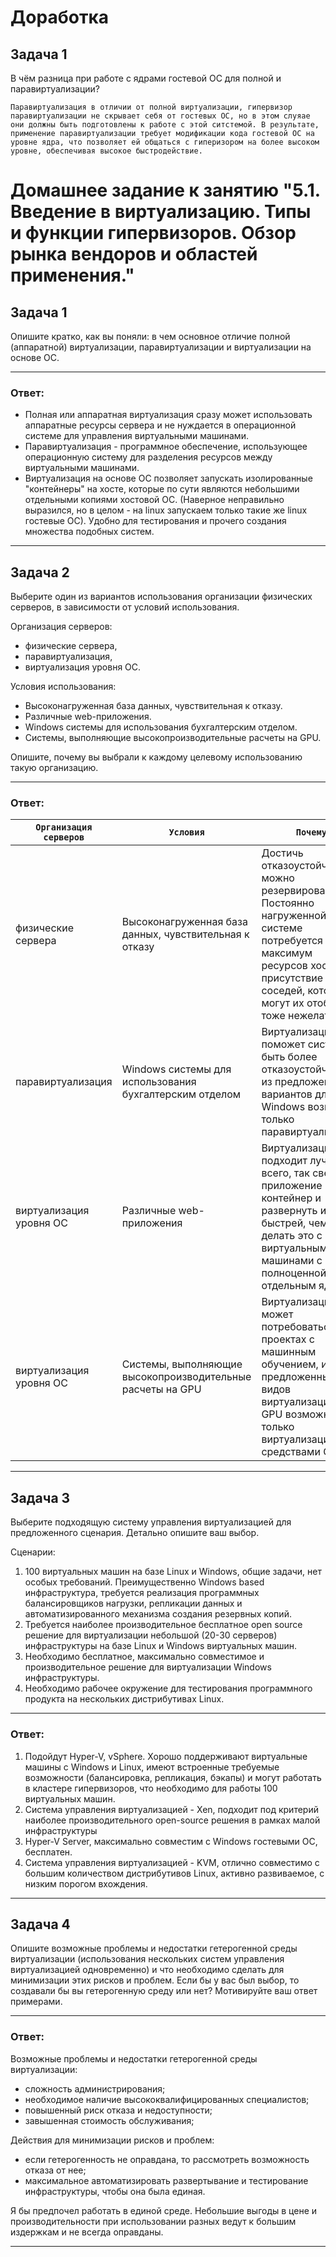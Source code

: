 # Доработка
## Задача 1
В чём разница при работе с ядрами гостевой ОС для полной и паравиртуализации?
```
Паравиртуализация в отличии от полной виртуализации, гипервизор паравиртуализации не скрывает себя от гостевых ОС, но в этом слуяае они должны быть подготовлены к работе с этой ситстемой. В результате, применение паравиртуализации требует модификации кода гостевой ОС на уровне ядра, что позволяет ей общаться с гиперизором на более высоком уровне, обеспечивая высокое быстродействие. 
```
# Домашнее задание к занятию "5.1. Введение в виртуализацию. Типы и функции гипервизоров. Обзор рынка вендоров и областей применения."

## Задача 1
Опишите кратко, как вы поняли: в чем основное отличие полной (аппаратной) виртуализации, паравиртуализации и виртуализации на основе ОС.

***
### Ответ:
- Полная или аппаратная виртуализация сразу может использовать аппаратные ресурсы сервера и не нуждается в операционной системе для управления виртуальными машинами.
- Паравиртуализация - программное обеспечение, использующее операционную систему для разделения ресурсов между виртуальными машинами.
- Виртуализация на основе ОС позволяет запускать изолированные "контейнеры" на хосте, которые по сути являются небольшими отдельными копиями хостовой ОС. (Наверное неправильно выразился, но в целом - на linux запускаем только такие же linux гостевые ОС). Удобно для тестирования и прочего создания множества подобных систем.
***

## Задача 2
Выберите один из вариантов использования организации физических серверов, в зависимости от условий использования.

Организация серверов:

- физические сервера,
- паравиртуализация,
- виртуализация уровня ОС.

Условия использования:
- Высоконагруженная база данных, чувствительная к отказу.
- Различные web-приложения.
- Windows системы для использования бухгалтерским отделом.
- Системы, выполняющие высокопроизводительные расчеты на GPU.

Опишите, почему вы выбрали к каждому целевому использованию такую организацию.

***
### Ответ:
`Организация серверов` | `Условия`                | `Почему`
--- |--------------------------| ---
физические сервера | Высоконагруженная база данных, чувствительная к отказу | Достичь отказоустойчивости можно резервированием. Постоянно нагруженной системе потребуется максимум ресурсов хоста, присутствие соседей, которые могут их отобрать тоже нежелательно.
паравиртуализация | Windows системы для использования бухгалтерским отделом | Виртуализация поможет системе быть более отказоустойчивой, из предложенных вариантов для Windows возможна только паравиртуализация.
виртуализация уровня ОС | Различные web-приложения | Виртуализация ОС подходит лучше всего, так свернуть приложение в контейнер и развернуть из него быстрей, чем делать это с виртуальными машинами с полноценной ОС и отдельным ядром.
виртуализация уровня ОС |Системы, выполняющие высокопроизводительные расчеты на GPU|Виртуализация GPU может потребоваться в проектах с машинным обучением, из предложенных видов виртуализации для GPU возможна только виртуализация средствами ОС
***
## Задача 3
Выберите подходящую систему управления виртуализацией для предложенного сценария. Детально опишите ваш выбор.

Сценарии:

1. 100 виртуальных машин на базе Linux и Windows, общие задачи, нет особых требований. Преимущественно Windows based инфраструктура, требуется реализация программных балансировщиков нагрузки, репликации данных и автоматизированного механизма создания резервных копий.
2. Требуется наиболее производительное бесплатное open source решение для виртуализации небольшой (20-30 серверов) инфраструктуры на базе Linux и Windows виртуальных машин.
3. Необходимо бесплатное, максимально совместимое и производительное решение для виртуализации Windows инфраструктуры.
4. Необходимо рабочее окружение для тестирования программного продукта на нескольких дистрибутивах Linux.
***
### Ответ:
1. Подойдут Hyper-V, vSphere. Хорошо поддерживают виртуальные машины с Windows и Linux, имеют встроенные требуемые возможности (балансировка,
репликация, бэкапы) и могут работать в кластере гипервизоров, что необходимо для работы 100 виртуальных машин.
2. Система управления виртуализацией - Xen, подходит под критерий наиболее производительного open-source решения в рамках малой инфраструктуры
3. Hyper-V Server, максимально совместим c Windows гостевыми ОС, бесплатен.
4. Система управления виртуализацией - KVM, отлично совместимо с большим количеством дистрибутивов Linux, активно развиваемое, с низким порогом вхождения.
***
## Задача 4
Опишите возможные проблемы и недостатки гетерогенной среды виртуализации (использования нескольких систем управления виртуализацией одновременно) и что необходимо сделать для минимизации этих рисков и проблем. Если бы у вас был выбор, то создавали бы вы гетерогенную среду или нет? Мотивируйте ваш ответ примерами.
***
### Ответ:
Возможные проблемы и недостатки гетерогенной среды виртуализации:
- сложность администрирования;
- необходимое наличие высококвалифицированных специалистов;
- повышенный риск отказа и недоступности;
- завышенная стоимость обслуживания;

Действия для минимизации рисков и проблем:
- если гетерогенность не оправдана, то рассмотреть возможность отказа от нее;
- максимальное автоматизировать развертывание и тестирование инфраструктуры, чтобы она была единая.

Я бы предпочел работать в единой среде. Небольшие выгоды в цене и производительности при использовании разных ведут
к большим издержкам и не всегда оправданы.
***
